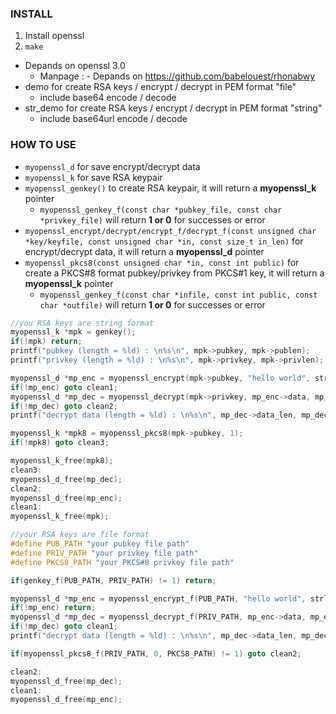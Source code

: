 ### INSTALL
1. Install openssl
2. `make`

- Depands on openssl 3.0
    - Manpage : - Depands on https://github.com/babelouest/rhonabwy
- demo for create RSA keys / encrypt / decrypt in PEM format "file"
    - include base64 encode / decode
- str_demo for create RSA keys / encrypt / decrypt in PEM format "string"
    - include base64url encode / decode

### HOW TO USE
- `myopenssl_d` for save encrypt/decrypt data
- `myopenssl_k` for save RSA keypair
- `myopenssl_genkey()` to create RSA keypair, it will return a **myopenssl_k** pointer
    - `myopenssl_genkey_f(const char *pubkey_file, const char *privkey_file)` will return **1 or 0** for successes or error
- `myopenssl_encrypt/decrypt/encrypt_f/decrypt_f(const unsigned char *key/keyfile, const unsigned char *in, const size_t in_len)` for encrypt/decrypt data, it will return a **myopenssl_d** pointer
- `myopenssl_pkcs8(const unsigned char *in, const int public)` for create a PKCS#8 format pubkey/privkey from PKCS#1 key, it will return a **myopenssl_k** pointer
    - `myopenssl_genkey_f(const char *infile, const int public, const char *outfile)` will return **1 or 0** for successes or error
```c
//you RSA keys are string format
myopenssl_k *mpk = genkey();
if(!mpk) return;
printf("pubkey (length = %ld) : \n%s\n", mpk->pubkey, mpk->publen);
printf("privkey (length = %ld) : \n%s\n", mpk->privkey, mpk->privlen);

myopenssl_d *mp_enc = myopenssl_encrypt(mpk->pubkey, "hello world", strlen("hello world"));
if(!mp_enc) goto clean1;
myopenssl_d *mp_dec = myopenssl_decrypt(mpk->privkey, mp_enc->data, mp_enc->data_len);
if(!mp_dec) goto clean2;
printf("decrypt data (length = %ld) : \n%s\n", mp_dec->data_len, mp_dec->data);

myopenssl_k *mpk8 = myopenssl_pkcs8(mpk->pubkey, 1);
if(!mpk8) goto clean3;

myopenssl_k_free(mpk8);
clean3:
myopenssl_d_free(mp_dec);
clean2:
myopenssl_d_free(mp_enc);
clean1:
myopenssl_k_free(mpk);
```
```c
//your RSA keys are file format
#define PUB_PATH "your pubkey file path"
#define PRIV_PATH "your privkey file path"
#define PKCS8_PATH "your PKCS#8 privkey file path"

if(genkey_f(PUB_PATH, PRIV_PATH) != 1) return;

myopenssl_d *mp_enc = myopenssl_encrypt_f(PUB_PATH, "hello world", strlen("hello world"));
if(!mp_enc) return;
myopenssl_d *mp_dec = myopenssl_decrypt_f(PRIV_PATH, mp_enc->data, mp_enc->data_len);
if(!mp_dec) goto clean1;
printf("decrypt data (length = %ld) : \n%s\n", mp_dec->data_len, mp_dec->data);

if(myopenssl_pkcs8_f(PRIV_PATH, 0, PKCS8_PATH) != 1) goto clean2;

clean2:
myopenssl_d_free(mp_dec);
clean1:
myopenssl_d_free(mp_enc);
```